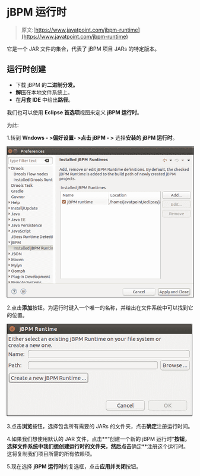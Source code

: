 # jBPM 运行时

> 原文:[https://www.javatpoint.com/jbpm-runtime](https://www.javatpoint.com/jbpm-runtime)

它是一个 JAR 文件的集合，代表了 jBPM 项目 JARs 的特定版本。

## 运行时创建

*   下载 jBPM 的**二进制分发。**
*   **解压**在本地文件系统上。
*   在**月食 IDE** 中给出**路径**。

我们也可以使用 **Eclipse 首选项**视图来定义 **jBPM 运行时**。

为此:

1.转到 **Wndows - >偏好设置- >点击 jBPM - >** 选择**安装的 jBPM 运行时**。

![jbpm Runtime](img/386f9e55a6d3efe30ffe5477e1541b34.png)

2.点击**添加**按钮。为运行时键入一个唯一的名称，并给出在文件系统中可以找到它的位置。

![jbpm Runtime](img/c4664ada569cdac6a4044f4806cbf7d8.png)

3.点击**浏览**按钮，选择包含所有需要的 JARs 的文件夹，点击**确定**注册运行时间。

4.如果我们想使用默认的 JAR 文件，点击**“创建一个新的 jBPM 运行时”**按钮，选择文件系统中我们想创建运行时的文件夹，然后点击**确定**注册这个运行时。这将复制我们项目所需的所有依赖项。

5.现在选择 **jBPM 运行时**的复选框，点击**应用并关闭**按钮。